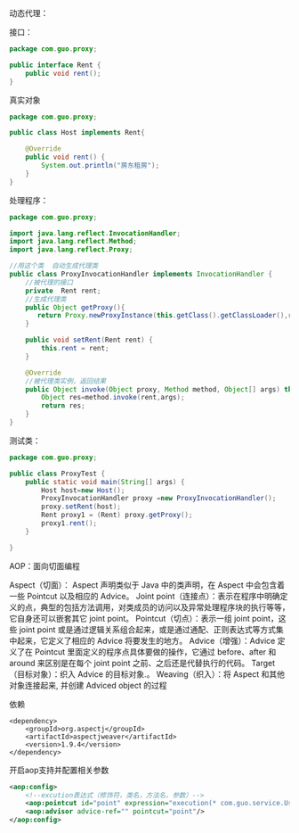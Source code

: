 动态代理：

接口：

```java
package com.guo.proxy;

public interface Rent {
    public void rent();
}
```

真实对象

```java
package com.guo.proxy;

public class Host implements Rent{

    @Override
    public void rent() {
        System.out.println("房东租房");
    }
}
```

处理程序：

```java
package com.guo.proxy;

import java.lang.reflect.InvocationHandler;
import java.lang.reflect.Method;
import java.lang.reflect.Proxy;

//用这个类  自动生成代理类
public class ProxyInvocationHandler implements InvocationHandler {
    //被代理的接口
    private  Rent rent;
    //生成代理类
    public Object getProxy(){
       return Proxy.newProxyInstance(this.getClass().getClassLoader(),rent.getClass().getInterfaces(),this );
    }

    public void setRent(Rent rent) {
        this.rent = rent;
    }

    @Override
    //被代理类实例，返回结果
    public Object invoke(Object proxy, Method method, Object[] args) throws Throwable {
        Object res=method.invoke(rent,args);
        return res;
    }
}
```

测试类：

```java
package com.guo.proxy;

public class ProxyTest {
    public static void main(String[] args) {
        Host host=new Host();
        ProxyInvocationHandler proxy =new ProxyInvocationHandler();
        proxy.setRent(host);
        Rent proxy1 = (Rent) proxy.getProxy();
        proxy1.rent();
    }

}
```



AOP：面向切面编程



Aspect（切面）： Aspect 声明类似于 Java 中的类声明，在 Aspect 中会包含着一些 Pointcut 以及相应的 Advice。
Joint point（连接点）：表示在程序中明确定义的点，典型的包括方法调用，对类成员的访问以及异常处理程序块的执行等等，它自身还可以嵌套其它 joint point。
Pointcut（切点）：表示一组 joint point，这些 joint point 或是通过逻辑关系组合起来，或是通过通配、正则表达式等方式集中起来，它定义了相应的 Advice 将要发生的地方。
Advice（增强）：Advice 定义了在 Pointcut 里面定义的程序点具体要做的操作，它通过 before、after 和 around 来区别是在每个 joint point 之前、之后还是代替执行的代码。
Target（目标对象）：织入 Advice 的目标对象.。
Weaving（织入）：将 Aspect 和其他对象连接起来, 并创建 Adviced object 的过程

依赖

```
<dependency>
    <groupId>org.aspectj</groupId>
    <artifactId>aspectjweaver</artifactId>
    <version>1.9.4</version>
</dependency>
```



开启aop支持并配置相关参数

```xml
<aop:config>
    <!--excution表达式（修饰符，类名，方法名，参数）-->
    <aop:pointcut id="point" expression="execution(* com.guo.service.UserServiceimpl.* (..))"/>
    <aop:advisor advice-ref="" pointcut="point"/>
</aop:config>
```

